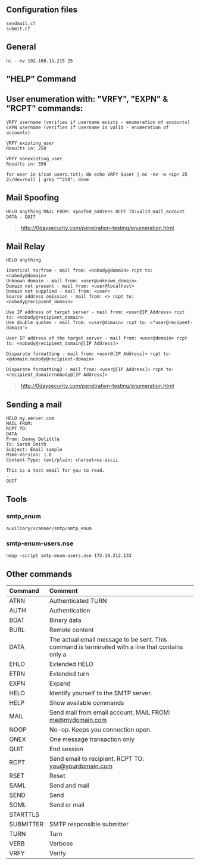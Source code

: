## Configuration files
```
sendmail.cf
submit.cf
```

## General
```
nc -‐nv 192.168.11.215 25
```

## "HELP" Command

## User enumeration with: "VRFY", "EXPN" & "RCPT" commands:

```
VRFY username (verifies if username exists - enumeration of accounts)
EXPN username (verifies if username is valid - enumeration of accounts)
```

```
VRFY existing_user
Results in: 250

VRFY nonexisting_user
Results in: 550
```

```
for user in $(cat users.txt); do echo VRFY $user | nc -nv -w <ip> 25 2>/dev/null | grep ^"250"; done
```

## Mail Spoofing
```
HELO anything MAIL FROM: spoofed_address RCPT TO:valid_mail_account DATA . QUIT
```
> http://0daysecurity.com/penetration-testing/enumeration.html

## Mail Relay
```
HELO anything

Identical to/from - mail from: <nobody@domain> rcpt to: <nobody@domain>
Unknown domain - mail from: <user@unknown_domain>
Domain not present - mail from: <user@localhost>
Domain not supplied - mail from: <user>
Source address omission - mail from: <> rcpt to: <nobody@recipient_domain>

Use IP address of target server - mail from: <user@IP_Address> rcpt to: <nobody@recipient_domain>
Use double quotes - mail from: <user@domain> rcpt to: <"user@recipent-domain">

User IP address of the target server - mail from: <user@domain> rcpt to: <nobody@recipient_domain@[IP Address]>

Disparate formatting - mail from: <user@[IP Address]> rcpt to: <@domain:nobody@recipient-domain>

Disparate formatting2 - mail from: <user@[IP Address]> rcpt to: <recipient_domain!nobody@[IP Address]>
```
> http://0daysecurity.com/penetration-testing/enumeration.html

## Sending a mail
```
HELO my.server.com
MAIL FROM:
RCPT TO:
DATA
From: Danny Dolittle
To: Sarah Smith
Subject: Email sample
Mime-Version: 1.0
Content-Type: text/plain; charset=us-ascii

This is a test email for you to read.
.
QUIT
```

## Tools

### smtp_enum
```
auxiliary/scanner/smtp/smtp_enum
```

### smtp-enum-users.nse
```
nmap –script smtp-enum-users.nse 172.16.212.133
```
## Other commands

| Command | Comment |
| :------ | :------ |
| ATRN |	Authenticated TURN |
| AUTH | 	Authentication |
| BDAT | 	Binary data |
| BURL | 	Remote content |
| DATA | 	The actual email message to be sent. This command is terminated with a line that contains only a |
| EHLO | 	Extended HELO |
| ETRN | 	Extended turn |
| EXPN | 	Expand |
| HELO | 	Identify yourself to the SMTP server. |
| HELP | 	Show available commands |
| MAIL | 	Send mail from email account, MAIL FROM: me@mydomain.com |
| NOOP | 	No-op. Keeps you connection open. |
| ONEX | 	One message transaction only |
| QUIT | 	End session |
| RCPT | 	Send email to recipient,  RCPT TO: you@yourdomain.com |
| RSET | 	Reset |
| SAML | 	Send and mail |
| SEND | 	Send |
| SOML | 	Send or mail |
| STARTTLS | |
| SUBMITTER | SMTP responsible submitter |
| TURN | 	Turn |
| VERB | 	Verbose |
| VRFY | 	Verify |
